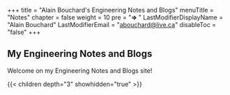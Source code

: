 +++
title = "Alain Bouchard's Engineering Notes and Blogs"
menuTitle = "Notes"
chapter = false
weight = 10
pre = "<b>=> </b>"
LastModifierDisplayName = "Alain Bouchard"
LastModifierEmail = "abouchard@live.ca"
disableToc = "false"
+++

## My Engineering Notes and Blogs

Welcome on my Engineering Notes and Blogs site!

{{< children depth="3" showhidden="true" >}}
